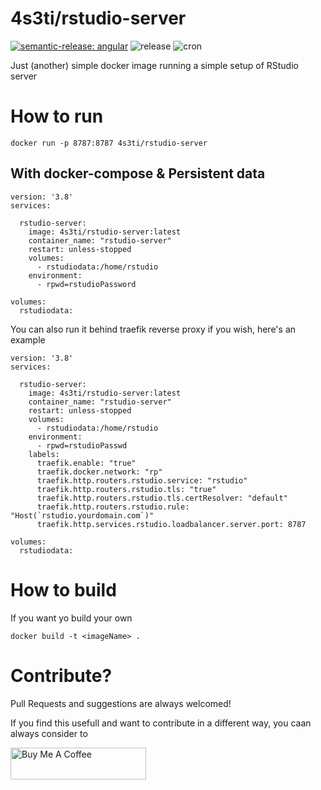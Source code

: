 # 4s3ti/rstudio-server

[![semantic-release: angular](https://img.shields.io/badge/semantic--release-angular-e10079?logo=semantic-release)](https://github.com/semantic-release/semantic-release) ![release](https://github.com/4s3ti/rstudio-server/actions/workflows/release.yml/badge.svg) ![cron](https://github.com/4s3ti/rstudio-server/actions/workflows/cron.yml/badge.svg)

Just (another) simple docker image running a simple setup of RStudio server

# How to run

`docker run -p 8787:8787 4s3ti/rstudio-server`

## With docker-compose & Persistent data

```
version: '3.8'
services:

  rstudio-server:
    image: 4s3ti/rstudio-server:latest
    container_name: "rstudio-server"
    restart: unless-stopped
    volumes:
      - rstudiodata:/home/rstudio
    environment:
      - rpwd=rstudioPassword

volumes:
  rstudiodata:
```

You can also run it behind traefik reverse proxy if you wish, here's an example

```
version: '3.8'
services:

  rstudio-server:
    image: 4s3ti/rstudio-server:latest
    container_name: "rstudio-server"
    restart: unless-stopped
    volumes:
      - rstudiodata:/home/rstudio
    environment:
      - rpwd=rstudioPasswd
    labels:
      traefik.enable: "true"
      traefik.docker.network: "rp"
      traefik.http.routers.rstudio.service: "rstudio"
      traefik.http.routers.rstudio.tls: "true"
      traefik.http.routers.rstudio.tls.certResolver: "default"
      traefik.http.routers.rstudio.rule: "Host(`rstudio.yourdomain.com`)"
      traefik.http.services.rstudio.loadbalancer.server.port: 8787

volumes:
  rstudiodata:
```

# How to build

If you want yo build your own

`docker build -t <imageName> .`

# Contribute? 

Pull Requests and suggestions are always welcomed! 

If you find this usefull and want to contribute in a different way, you caan always consider to

<a href="https://www.buymeacoffee.com/4s3ti" target="_blank"><img src="https://cdn.buymeacoffee.com/buttons/default-yellow.png" alt="Buy Me A Coffee" style="height: 51px !important;width: 217px !important;" >